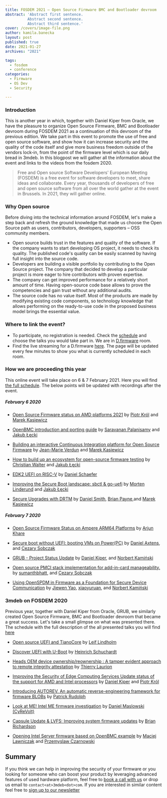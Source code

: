 ```yaml
---
title: FOSDEM 2021 – Open Source Firmware BMC and Bootloader devroom
abstract: 'Abstract first sentence.
          Abstract second sentence.
          Abstract third sentence.'
cover: /covers/image-file.png
author: kamila.banecka
layout: post
published: true
date: 2021-01-27
archives: "2021"

tags:
  - fosdem
  - conference
categories:
  - Firmware
  - OS Dev
  - Security

---
```

### Introduction

This is another year in which, together with Daniel Kiper from Oracle, we have
the pleasure to organize Open Source Firmware, BMC and Bootloader devroom during
FOSDEM 2021 as a continuation of this devroom of the previous edition. We take
part in this event to promote the use of free and open source
software, and show how it can increase security and the quality of the code
itself and give more business freedom outside of the vendors lock-in, from the
point of the firmware level which is our daily bread in 3mdeb. In this blogpost
we will gather all the information about the event and links to the videos from
the fosdem 2020.

> Free and Open source Software Developers' European Meeting (FOSDEM) is a free event for software developers to meet, share ideas and
collaborate. Every year, thousands of developers of free and open source
software from all over the world gather at the event in Brussels. In 2021, they
will gather online.

### Why Open source

Before diving into the technical information around FOSDEM, let's make a step
back and refresh the ground knowledge that made us choose the Open Source path
as users, contributors, developers, supporters – OSS community members.

* Open source builds trust in the features and quality of the software. If the
company wants to start developing OS project, it needs to check its quality. The
published code's quality can be easily scanned by having full insight into the
source code.
* Developers are building a visible portfolio by contributing to the Open Source
project. The company that decided to develop a particular project is more eager
to hire contributors with proven expertise.
* The company can get improved performance for a relatively short amount of time.
 Having open-source code base allows to prove the competencies and gain trust
 without any additional audits.
* The source code has no value itself. Most of the products are made by modifying
existing code components, so technology knowledge that allows performing on the
ready-to-use code in the proposed business model brings the essential value.

### Where to link the event?

* To participate, no registration is needed. Check the [schedule](https://fosdem.org/2021/schedule/track/open_source_firmware_bmc_and_bootloader/) and choose the talks you would take part in. We are in [D.firmware](https://fosdem.org/2021/schedule/room/dfirmware/) room.
* Find the live streaming for a D.firmware [here](https://fosdem.org/2021/schedule/streaming/). The page will be updated every few minutes to show you what is currently
scheduled in each room.

### How we are proceeding this year

This online event will take place on 6 & 7 February 2021. Here you will find [the full schedule](https://fosdem.org/2021/schedule/track/open_source_firmware_bmc_and_bootloader/).
The below points will be updated with recordings after the event.

##### February 6 2020

* [Open Source Firmware status on AMD platforms 2021](https://fosdem.org/2021/schedule/event/firmware_osfsoap2/) by [Piotr Król](https://twitter.com/pietrushnic) and [Marek Kasiewicz](https://fosdem.org/2021/schedule/speaker/marek_kasiewicz/)

* [OpenBMC introduction and porting guide](https://fosdem.org/2021/schedule/event/firmware_oiapg/) by [Saravanan Palanisamy](https://fosdem.org/2021/schedule/speaker/saravanan_palanisamy/) and [Jakub Łęcki](https://fosdem.org/2021/schedule/speaker/jakub_lecki/)

* [Building an interactive Continuous Integration platform for Open Source Firmware](https://fosdem.org/2021/schedule/event/firmware_baicipfosf/) by [Jean-Marie Verdun](https://fosdem.org/2021/schedule/speaker/jean_marie_verdun/) and [Marek Kasiewicz](https://fosdem.org/2021/schedule/speaker/marek_kasiewicz/)

* [How to build up an ecosystem for open-source firmware testing](https://fosdem.org/2021/schedule/event/firmware_htbuaefoft/) by [Christian Walter](https://fosdem.org/2021/schedule/speaker/christian_walter/) and [Jakub Łęcki](https://fosdem.org/2021/schedule/speaker/jakub_lecki/)

* [EDK2 UEFI on RISC-V](https://fosdem.org/2021/schedule/event/firmware_uor/) by [Daniel Schaefer](https://fosdem.org/2021/schedule/speaker/daniel_schaefer/)

* [Improving the Secure Boot landscape: sbctl & go-uefi](https://fosdem.org/2021/schedule/event/firmware_itsblsg/) by [Morten Linderund](https://fosdem.org/2021/schedule/speaker/morten_linderud/) and [Jakub Łęcki](https://fosdem.org/2021/schedule/speaker/jakub_lecki/)

* [Secure Upgrades with DRTM](https://fosdem.org/2021/schedule/event/firmware_suwd/) by [Daniel Smith](https://fosdem.org/2021/schedule/speaker/daniel_smith/), [Brian Payne](https://fosdem.org/2021/schedule/speaker/brian_payne/),and [Marek Kasiewicz](https://fosdem.org/2021/schedule/speaker/marek_kasiewicz/)

##### February 7 2020

* [Open Source Firmware Status on Ampere ARM64 Platforms](https://fosdem.org/2021/schedule/event/firmware_osfsoaap/) by [Arjun Khare](https://fosdem.org/2021/schedule/speaker/arjun_khare/)

* [Secure boot without UEFI: booting VMs on Power(PC)](https://fosdem.org/2021/schedule/event/firmware_sbwubvop/) by [Daniel Axtens](https://fosdem.org/2021/schedule/speaker/daniel_axtens/), and [Cezary Sobczak](https://fosdem.org/2021/schedule/speaker/cezary_sobczak/)

* [GRUB - Project Status Update](https://fosdem.org/2021/schedule/event/firmware_gpsu/) by [Daniel Kiper](https://fosdem.org/2021/schedule/speaker/daniel_kiper/), and [Norbert Kamiński](https://fosdem.org/2021/schedule/speaker/norbert_kaminski/)

* [Open source PMCI stack implementation for add-in-card manageability.](https://fosdem.org/2021/schedule/event/firmware_ospsifam/) by [sumanthbhatt](https://fosdem.org/2021/schedule/speaker/sumanthbhatt/), and [Cezary Sobczak](https://fosdem.org/2021/schedule/speaker/cezary_sobczak/)

* [Using OpenSPDM in Firmware as a Foundation for Secure Device Communication](https://fosdem.org/2021/schedule/event/firmware_uoifaaffsdc/) by [Jiewen Yao](https://fosdem.org/2021/schedule/speaker/jiewen_yao/), [xiaoyuruan](https://fosdem.org/2021/schedule/speaker/xiaoyuruan/), and [Norbert Kamiński](https://fosdem.org/2021/schedule/speaker/norbert_kaminski/)

### 3mdeb on FOSDEM 2020

Previous year, together with Daniel Kiper from Oracle, GRUB, we similarly created Open Source Firmware, BMC and Bootloader devroom that became a great success. Let's take a small glimpse on what was presented there. The schedule with the full description of the all presented talks you will find [here](https://archive.fosdem.org/2020/schedule/track/open_source_firmware_bmc_and_bootloader/)

* [Open source UEFI and TianoCore](https://www.youtube.com/watch?v=n9XtJkRRvUI) by [Leif Lindholm](https://archive.fosdem.org/2020/schedule/speaker/leif_lindholm/)

* [Discover UEFI with U-Boot](https://www.youtube.com/watch?v=PFVP4oQnaEE) by [Heinrich Schuchardt](https://archive.fosdem.org/2020/schedule/speaker/heinrich_schuchardt/)

* [Heads OEM device ownership/reownership : A tamper evident approach to remote integrity attestation](https://www.youtube.com/watch?v=oline3C-W1g) by [Thierry Laurion](https://archive.fosdem.org/2020/schedule/speaker/thierry_laurion/)

* [Improving the Security of Edge Computing Services Update status of the support for AMD and Intel processors](https://www.youtube.com/watch?v=8tYZVNz0n7E) by [Daniel Kiper](https://archive.fosdem.org/2020/schedule/speaker/daniel_kiper/) and [Piotr Król](https://archive.fosdem.org/2020/schedule/speaker/piotr_krol/)

* [Introducing AUTOREV. An automatic reverse-engineering framework for firmware BLOBs](https://www.youtube.com/watch?v=PzPxpBKa0HU) by [Patrick Rudolph](https://archive.fosdem.org/2020/schedule/speaker/patrick_rudolph/)

* [Look at ME! Intel ME firmware investigation](https://www.youtube.com/watch?v=RPC5f7EJN6U) by [Daniel Maslowski (CyReVolt)](https://archive.fosdem.org/2020/schedule/speaker/daniel_maslowski_cyrevolt/)

* [Capsule Update & LVFS: Improving system firmware updates](https://www.youtube.com/watch?v=glsIKTbfoNg) by [Brian Richardson](https://archive.fosdem.org/2020/schedule/speaker/brian_richardson/)

* [Opening Intel Server firmware based on OpenBMC example](https://www.youtube.com/watch?v=i1FiOexyKTI) by [Maciej Lawniczak](https://archive.fosdem.org/2020/schedule/speaker/maciej_lawniczak/) and [Przemyslaw Czarnowski](https://archive.fosdem.org/2020/schedule/speaker/przemyslaw_czarnowski/)


## Summary

If you think we can help in improving the security of your firmware or you
looking for someone who can boost your product by leveraging advanced features
of used hardware platform, feel free to [book a call with us](https://calendly.com/3mdeb/consulting-remote-meeting)
or drop us email to `contact<at>3mdeb<dot>com`. If you are interested in similar
content feel free to [sign up to our newsletter](http://eepurl.com/doF8GX)
